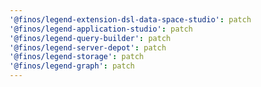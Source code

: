 ```yaml
---
'@finos/legend-extension-dsl-data-space-studio': patch
'@finos/legend-application-studio': patch
'@finos/legend-query-builder': patch
'@finos/legend-server-depot': patch
'@finos/legend-storage': patch
'@finos/legend-graph': patch
---
```

